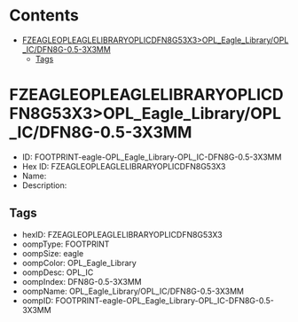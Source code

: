 



Contents
========

* [FZEAGLEOPLEAGLELIBRARYOPLICDFN8G53X3>OPL_Eagle_Library/OPL_IC/DFN8G-0.5-3X3MM](#fzeagleopleaglelibraryoplicdfn8g53x3opl_eagle_libraryopl_icdfn8g-05-3x3mm)
	* [Tags](#tags)

# FZEAGLEOPLEAGLELIBRARYOPLICDFN8G53X3>OPL_Eagle_Library/OPL_IC/DFN8G-0.5-3X3MM

- ID: FOOTPRINT-eagle-OPL_Eagle_Library-OPL_IC-DFN8G-0.5-3X3MM
- Hex ID: FZEAGLEOPLEAGLELIBRARYOPLICDFN8G53X3
- Name: 
- Description: 

## Tags

- hexID: FZEAGLEOPLEAGLELIBRARYOPLICDFN8G53X3
- oompType: FOOTPRINT
- oompSize: eagle
- oompColor: OPL_Eagle_Library
- oompDesc: OPL_IC
- oompIndex: DFN8G-0.5-3X3MM
- oompName: OPL_Eagle_Library/OPL_IC/DFN8G-0.5-3X3MM
- oompID: FOOTPRINT-eagle-OPL_Eagle_Library-OPL_IC-DFN8G-0.5-3X3MM
